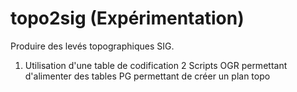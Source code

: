 # topo2sig (Expérimentation)

Produire des levés topographiques SIG.

1. Utilisation d'une table de codification 
2 Scripts OGR permettant d'alimenter des tables PG permettant de créer un plan topo
